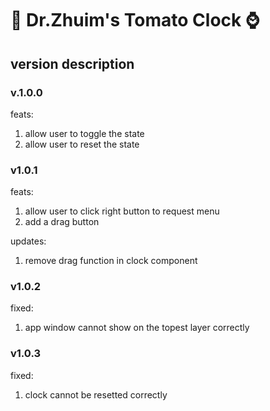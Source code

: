 # :tomato: Dr.Zhuim's Tomato Clock :watch:

## version description

### v.1.0.0

feats:

1. allow user to toggle the state 
2. allow user to reset the state

### v1.0.1

feats:
1. allow user to click right button to request menu
2. add a drag button

updates:

1. remove drag function in clock component


### v1.0.2

fixed:

1. app window cannot show on the topest layer correctly

### v1.0.3

fixed:

1. clock cannot be resetted correctly
